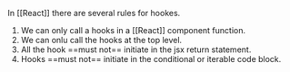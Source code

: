 
In [[React]] there are several rules for hookes.

1. We can only call a hooks in a [[React]] component function.
2. We can onlu call the hooks at the top level.
3. All the hook ==must not== initiate in the jsx return statement.
4. Hooks ==must not== initiate in the conditional or iterable code block.